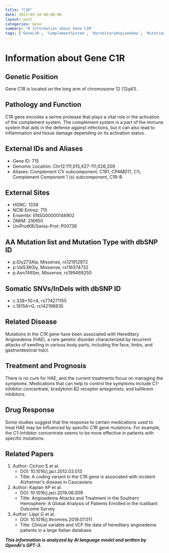 ```yaml
---
title: "C1R"
date: 2023-05-10 00:00:00
layout: post
categories: Gene
summary: "# Information about Gene C1R"
tags: ['GeneC1R', 'ComplementSystem', 'HereditaryAngioedema', 'Mutation', 'Treatment', 'DrugResponse', 'ImmuneSystem', 'Swelling']
---
```


# Information about Gene C1R

## Genetic Position
Gene C1R is located on the long arm of chromosome 12 (12q41).

## Pathology and Function 
C1R gene encodes a serine protease that plays a vital role in the activation of the complement system. The complement system is a part of the immune system that aids in the defense against infections, but it can also lead to inflammation and tissue damage depending on its activation status. 

## External IDs and Aliases
- Gene ID: 715
- Genomic Location: Chr12:111,015,427-111,026,209
- Aliases: Complement C1r subcomponent, C1R1, CPAMD11, C1r, Complement Component 1 (s) subcomponent, C1R-B

## External Sites
- HGNC: 1339
- NCBI Entrez: 715
- Ensembl: ENSG00000148902
- OMIM: 216950
- UniProtKB/Swiss-Prot: P00736

## AA Mutation list and Mutation Type with dbSNP ID
- p.Gly273Ala, Missense, rs121912972
- p.Val538Gly, Missense, rs116374732
- p.Asn746Ser, Missense, rs199469250

## Somatic SNVs/InDels with dbSNP ID
- c.338+1G>A, rs774271155
- c.1815A>G, rs142198835

## Related Disease
Mutations in the C1R gene have been associated with Hereditary Angioedema (HAE), a rare genetic disorder characterized by recurrent attacks of swelling in various body parts, including the face, limbs, and gastrointestinal tract. 

## Treatment and Prognosis
There is no cure for HAE, and the current treatments focus on managing the symptoms. Medications that can help to control the symptoms include C1-inhibitor concentrate, bradykinin B2 receptor antagonists, and kallikrein inhibitors.

## Drug Response
Some studies suggest that the response to certain medications used to treat HAE may be influenced by specific C1R gene mutations. For example, the C1-inhibitor concentrate seems to be more effective in patients with specific mutations.

## Related Papers
1. Author: Cichon S et al.
    - DOI: 10.1016/j.jaci.2012.03.013
    - Title: A coding variant in the C1R gene is associated with incident Alzheimer's disease in Caucasians
2. Author: Kaplan AP et al.
    - DOI: 10.1016/j.jaci.2019.06.009
    - Title: Angioedema Attacks and Treatment in the Southern Hemisphere: A Global Analysis of Patients Enrolled in the Icatibant Outcome Survey
3. Author: Lippi G et al.
    - DOI: 10.1016/j.thromres.2019.07.011
    - Title: Clinical variable and VCF file data of hereditary angioedema patients in a large Italian database.

**_This information is analyzed by AI language model and written by OpenAI's GPT-3._**